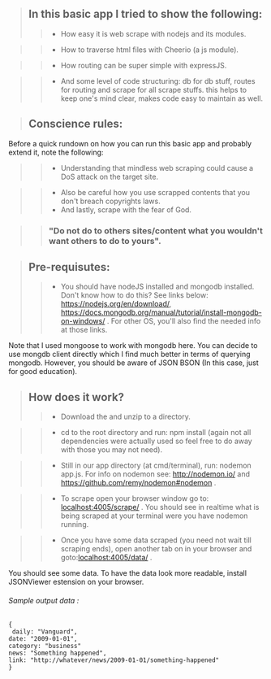 > ## In this basic app I tried to show the following:
> > * How easy it is web scrape with nodejs and its modules.

> > * How to traverse html files with Cheerio (a js module).

> > * How routing can be super simple with expressJS.

> > * And some level of code structuring: db for db stuff, routes for routing and scrape for all scrape stuffs. this helps to keep one's mind clear, makes code easy to maintain as well.

> ## Conscience rules:
Before a quick rundown on how you can run this basic app and probably extend it, note the following:

> > * Understanding that mindless web scraping could cause a DoS attack on the target site.

> > * Also be careful how you use scrapped contents that you don't breach copyrights laws.
> > * And lastly, scrape with the fear of God. 

> > ### "Do not do to others sites/content what you wouldn't want others to do to yours".

> ## Pre-requisutes:
> > * You should have nodeJS installed and mongodb installed. Don't know how to do this? See links below:
<https://nodejs.org/en/download/>, <https://docs.mongodb.org/manual/tutorial/install-mongodb-on-windows/> .
For other OS, you'll also find the needed info at those links.

Note that I used mongoose to work with mongodb here. You can decide to use mongdb client directly which I find much better in terms of querying mongodb. However, you should be aware of JSON BSON (In this case, just for good education).


> ## How does it work?
> > * Download the and unzip to a directory.

> >* cd to the root directory and run: npm install (again not all dependencies were actually used so feel free to do away with those you may not need).

> > * Still in our app directory (at cmd/terminal), run: nodemon app.js.
For info on nodemon see: <http://nodemon.io/> and <https://github.com/remy/nodemon#nodemon> .

> > * To scrape open your browser window go to: <localhost:4005/scrape/> . You should see in realtime what is being scraped at your terminal were you have nodemon running.

> > * Once you have some data scraped (you need not wait till scraping ends), open another tab on in your browser and goto:<localhost:4005/data/> . 

You should see some data. To have the data look more readable, install JSONViewer estension on your browser.

###### Sample output data :
```
{
 daily: "Vanguard",
date: "2009-01-01",
category: "business"
news: "Something happened",
link: "http://whatever/news/2009-01-01/something-happened"
} 
```